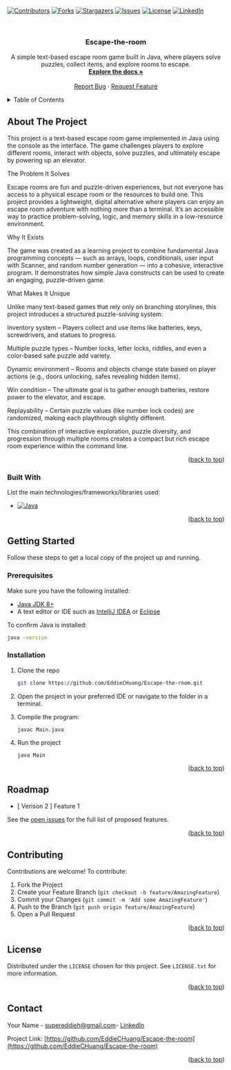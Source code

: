 
<!-- Improved compatibility of back to top link -->
<a id="readme-top"></a>

<!-- PROJECT SHIELDS -->
[![Contributors][contributors-shield]][contributors-url]
[![Forks][forks-shield]][forks-url]
[![Stargazers][stars-shield]][stars-url]
[![Issues][issues-shield]][issues-url]
[![License][license-shield]][license-url]
[![LinkedIn][linkedin-shield]][linkedin-url]



<!-- PROJECT LOGO -->
<br />
<div align="center">
  <a href="https://github.com/EddieCHuang/Escape-the-room">
  </a>

<h3 align="center">Escape-the-room</h3>

  <p align="center">
    A simple text-based escape room game built in Java, where players solve puzzles, collect items, and explore rooms to escape.
    <br />
    <a href="https://github.com/EddieCHuang/Escape-the-room/tree/Version-1"><strong>Explore the docs »</strong></a>
    <br />
    <br />
    <a href="https://github.com/EddieCHuang/Escape-the-room/issues">Report Bug</a>
    &middot;
    <a href="https://github.com/EddieCHuang/Escape-the-room/issues/new?labels=enhancement&template=feature-request---.md">Request Feature</a>
  </p>
</div>



<!-- TABLE OF CONTENTS -->
<details>
  <summary>Table of Contents</summary>
  <ol>
    <li>
      <a href="#about-the-project">About The Project</a>
      <ul>
        <li><a href="#built-with">Built With</a></li>
      </ul>
    </li>
    <li>
      <a href="#getting-started">Getting Started</a>
      <ul>
        <li><a href="#prerequisites">Prerequisites</a></li>
        <li><a href="#installation">Installation</a></li>
      </ul>
    </li>
    <li><a href="#roadmap">Roadmap</a></li>
    <li><a href="#contributing">Contributing</a></li>
    <li><a href="#license">License</a></li>
    <li><a href="#contact">Contact</a></li>
  </ol>
</details>



<!-- ABOUT THE PROJECT -->
## About The Project

This project is a text-based escape room game implemented in Java using the console as the interface. The game challenges players to explore different rooms, interact with objects, solve puzzles, and ultimately escape by powering up an elevator.

The Problem It Solves

Escape rooms are fun and puzzle-driven experiences, but not everyone has access to a physical escape room or the resources to build one. This project provides a lightweight, digital alternative where players can enjoy an escape room adventure with nothing more than a terminal. It’s an accessible way to practice problem-solving, logic, and memory skills in a low-resource environment.

Why It Exists

The game was created as a learning project to combine fundamental Java programming concepts — such as arrays, loops, conditionals, user input with Scanner, and random number generation — into a cohesive, interactive program. It demonstrates how simple Java constructs can be used to create an engaging, puzzle-driven game.

What Makes It Unique

Unlike many text-based games that rely only on branching storylines, this project introduces a structured puzzle-solving system:

Inventory system – Players collect and use items like batteries, keys, screwdrivers, and statues to progress.

Multiple puzzle types – Number locks, letter locks, riddles, and even a color-based safe puzzle add variety.

Dynamic environment – Rooms and objects change state based on player actions (e.g., doors unlocking, safes revealing hidden items).

Win condition – The ultimate goal is to gather enough batteries, restore power to the elevator, and escape.

Replayability – Certain puzzle values (like number lock codes) are randomized, making each playthrough slightly different.

This combination of interactive exploration, puzzle diversity, and progression through multiple rooms creates a compact but rich escape room experience within the command line.

<p align="right">(<a href="#readme-top">back to top</a>)</p>



### Built With

List the main technologies/frameworks/libraries used:

* [![Java][Java-shield]][Java-url]


<p align="right">(<a href="#readme-top">back to top</a>)</p>



<!-- GETTING STARTED -->
## Getting Started

Follow these steps to get a local copy of the project up and running.

### Prerequisites

Make sure you have the following installed:

* [Java JDK 8+](https://www.oracle.com/java/technologies/downloads/)  
* A text editor or IDE such as [IntelliJ IDEA](https://www.jetbrains.com/idea/) or [Eclipse](https://www.eclipse.org/)

To confirm Java is installed:
```sh
java -version
```

### Installation

1. Clone the repo

   ```sh
   git clone https://github.com/EddieCHuang/Escape-the-room.git
   ```
2. Open the project in your preferred IDE or navigate to the folder in a terminal.
3. Compile the program:

   ```
   javac Main.java
   ```
4. Run the project

   ```
   java Main
   ```

<p align="right">(<a href="#readme-top">back to top</a>)</p>


## Roadmap

* [ Verison 2 ] Feature 1


See the [open issues](https://github.com/EddieCHuang/Escape-the-room/issues) for the full list of proposed features.

<p align="right">(<a href="#readme-top">back to top</a>)</p>

<!-- CONTRIBUTING -->

## Contributing

Contributions are welcome! To contribute:

1. Fork the Project
2. Create your Feature Branch (`git checkout -b feature/AmazingFeature`)
3. Commit your Changes (`git commit -m 'Add some AmazingFeature'`)
4. Push to the Branch (`git push origin feature/AmazingFeature`)
5. Open a Pull Request

<p align="right">(<a href="#readme-top">back to top</a>)</p>

<!-- LICENSE -->

## License

Distributed under the `LICENSE` chosen for this project. See `LICENSE.txt` for more information.

<p align="right">(<a href="#readme-top">back to top</a>)</p>

<!-- CONTACT -->

## Contact

Your Name - [supereddieh@gmail.com](mailto:supereddieh@gmail.com )- [LinkedIn](https://www.linkedin.com/in/eddie-huang27/)

Project Link: [https://github.com/EddieCHuang/Escape-the-room](https://github.com/EddieCHuang/Escape-the-room)

<p align="right">(<a href="#readme-top">back to top</a>)</p>


<!-- MARKDOWN LINKS & IMAGES -->

[contributors-shield]: https://img.shields.io/github/contributors/EddieCHuang/Escape-the-room.svg?style=for-the-badge
[contributors-url]: https://github.com/EddieCHuang/Escape-the-room/graphs/contributors
[forks-shield]: https://img.shields.io/github/forks/EddieCHuang/Escape-the-room.svg?style=for-the-badge
[forks-url]: https://github.com/EddieCHuang/Escape-the-room/network/members
[stars-shield]: https://img.shields.io/github/stars/EddieCHuang/Escape-the-room.svg?style=for-the-badge
[stars-url]: https://github.com/EddieCHuang/Escape-the-room/stargazers
[issues-shield]: https://img.shields.io/github/issues/EddieCHuang/Escape-the-room.svg?style=for-the-badge
[issues-url]: https://github.com/EddieCHuang/Escape-the-room/issues
[license-shield]: https://img.shields.io/badge/License-MIT-yellow.svg?style=for-the-badge
[license-url]: https://github.com/EddieCHuang/Escape-the-room/blob/Version-1/LICENSE
[linkedin-shield]: https://img.shields.io/badge/-LinkedIn-black.svg?style=for-the-badge&logo=linkedin&colorB=555
[linkedin-url]: https://linkedin.com/in/linkedin_username
[product-screenshot]: images/screenshot.png
[Java-shield]: https://img.shields.io/badge/Java-ED8B00?style=for-the-badge&logo=openjdk&logoColor=white
[Java-url]: https://www.java.com/

[OtherTech-shield]: https://img.shields.io/badge/OtherTech-placeholder-lightgrey
[OtherTech-url]: https://example.com

